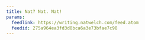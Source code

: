 ```yaml
---
title: Nat? Nat. Nat!
params:
  feedlink: https://writing.natwelch.com/feed.atom
  feedid: 275a964ea3fd3d8bca6a3e73bfae7c98
---
```

